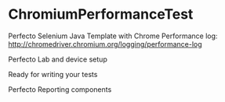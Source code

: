 # ChromiumPerformanceTest

Perfecto Selenium Java Template with Chrome Performance log: http://chromedriver.chromium.org/logging/performance-log

Perfecto Lab and device setup

Ready for writing your tests

Perfecto Reporting components
